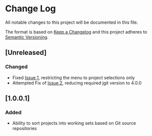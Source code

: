 # Change Log

All notable changes to this project will be documented in this file.

The format is based on [Keep a Changelog](http://keepachangelog.com/) 
and this project adheres to [Semantic Versioning](http://semver.org/).

## [Unreleased]
### Changed

- Fixed [Issue 1](https://github.com/romeara/eclipse-repository-workingsets/issues/1), restricting the menu to project selections only
- Attempted Fix of [Issue 2](https://github.com/romeara/eclipse-repository-workingsets/issues/2), reducing required jgit version to 4.0.0


## [1.0.0.1]
### Added

- Ability to sort projects into working sets based on Git source repositories